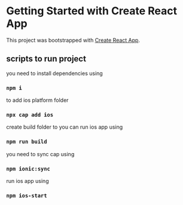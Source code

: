# Getting Started with Create React App

This project was bootstrapped with [Create React App](https://github.com/facebook/create-react-app).

## scripts to run project

you need to install dependencies using

### `npm i`

to add ios platform folder

### `npx cap add ios`

create build folder to you can run ios app using

### `npm run build`

you need to sync cap using

### `npm ionic:sync`

run ios app using

### `npm ios-start`
